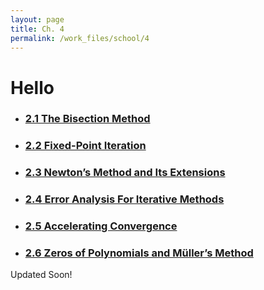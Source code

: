 ```yaml
---
layout: page
title: Ch. 4
permalink: /work_files/school/4
---
```


# Hello
* ### [2.1 The Bisection Method](/work_files/school/128a/2_1)

* ### [2.2 Fixed-Point Iteration](/work_files/school/128a/2_2)

* ### [2.3 Newton’s Method and Its Extensions](/work_files/school/128a/2_3)

* ### [2.4 Error Analysis For Iterative Methods ](/work_files/school/128a/2_4)

* ### [2.5 Accelerating Convergence](/work_files/school/128a/2_5)

* ### [2.6 Zeros of Polynomials and Müller’s Method](/work_files/school/128a/2_6)


Updated Soon!